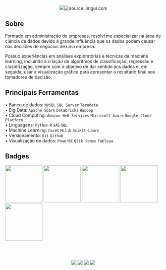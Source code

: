 <p align = "center">
  <img src = href="https://imgur.com/uuxCv5s"><img src="https://imgur.com/uuxCv5s.jpg" title="source: imgur.com" /></a>
</p>

## Sobre

Formado em administração de empresas, resolvi me especializar na área de ciência de dados devido à grande influência que os dados podem causar nas decisões de negócios de uma empresa.

Possuo experiências em análises exploratórias e técnicas de machine learning, incluindo a criação de algoritmos de classificação, regressão e clusterização, sempre com o objetivo de dar sentido aos dados e, em seguida, usar a visualização gráfica para apresentar o resultado final aos tomadores de decisão.


## Principais Ferramentas

• Banco de dados: `MySQL` `SQL Server` `Teradata` <br>
• Big Data: `Apache Spark` `Databricks` `Hadoop` <br>
• Cloud Computing: `Amazon Web Services` `Microsoft Azure` `Google Cloud Platform` <br>
• Linguagens: `Python` `R` `SAS` `SQL` <br>
• Machine Learning: `Caret` `MLlib` `Scikit-Learn` <br>
• Versionamento: `Git` `Github` <br>
• Visualização de dados: `PowerBI` `Qlik Sense` `Tableau` <br>

## Badges

<p float="left">
<img src="https://i.imgur.com/AlNTJPb.png" width="120"/>
<img src="https://i.imgur.com/9lqcFbx.png" width="120"/>
<img src="https://i.imgur.com/ZxnWare.png" width="120"/>
<img src="https://i.imgur.com/hSraufF.png" width="120"/>
<img src="https://i.imgur.com/I9MdTCC.png" width="120"/>
</p>

<br></br>

<p align="center">
  <a href="mailto:rafaelfelippe_@hotmail.com" alt="Email">
  <img src="https://img.shields.io/badge/Microsoft_Outlook-0078D4?style=flat&logo=microsoft-outlook&logoColor=white" /></a>
  
  <a href="https://api.whatsapp.com/send?1=pt_BR&phone=5519996893190" alt="WhatsApp">
  <img src="https://img.shields.io/badge/-WhatsApp-25d366?style=flat&labelColor=25d366&logo=whatsapp&logoColor=white" /></a>

  <a href="https://www.linkedin.com/in/rafaelfelippe/" alt="Linkedin">
  <img src="https://img.shields.io/badge/-Linkedin-0e76a8?style=flat&logo=Linkedin&logoColor=white&link=" /></a>
  
  <a href="https://rafaelgfelippe.github.io/" alt="Portfólio">
  <img src="https://img.shields.io/badge/Portf%C3%B3lio-Rafael%20Felippe-blue" /></a>
</p>
